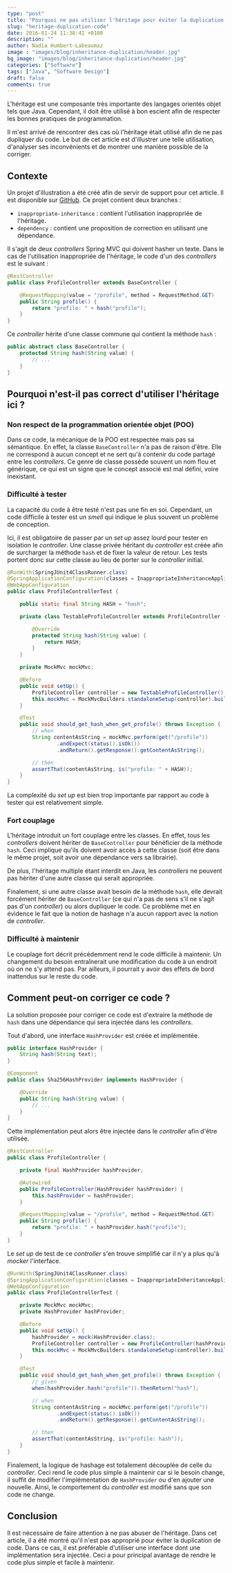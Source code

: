 ```yaml
---
type: "post"
title: "Pourquoi ne pas utiliser l'héritage pour éviter la duplication de code ?"
slug: "heritage-duplication-code"
date: 2016-01-24 11:38:41 +0100
description: ""
author: Nadia Humbert-Labeaumaz
image : "images/blog/inheritance-duplication/header.jpg"
bg_image: "images/blog/inheritance-duplication/header.jpg"
categories: ["Software"]
tags: ["Java", "Software Design"]
draft: false
comments: true
---
```


L'héritage est une composante très importante des langages orientés objet tels que Java. Cependant, il doit être utilisé à bon escient afin de respecter les bonnes pratiques de programmation.

Il m'est arrivé de rencontrer des cas où l'héritage était utilisé afin de ne pas dupliquer du code. Le but de cet article est d'illustrer une telle utilisation, d'analyser ses inconvénients et de montrer une manière possible de la corriger.

<!-- more -->

## Contexte

Un projet d'illustration a été créé afin de servir de support pour cet article. Il est disponible sur [GitHub](https://github.com/nphumbert/demo-inappropriate-inheritance). Ce projet contient deux branches :

- `inappropriate-inheritance` : contient l'utilisation inappropriée de l'héritage.
- `dependency` : contient une proposition de correction en utilisant une dépendance.

Il s'agit de deux _controllers_ Spring MVC qui doivent hasher un texte. Dans le cas de l'utilisation inappropriée de l'héritage, le code d'un des _controllers_ est le suivant :

```java
@RestController
public class ProfileController extends BaseController {

    @RequestMapping(value = "/profile", method = RequestMethod.GET)
    public String profile() {
        return "profile: " + hash("profile");
    }
}
```

Ce _controller_ hérite d'une classe commune qui contient la méthode `hash` :

```java
public abstract class BaseController {
    protected String hash(String value) {
        // ...
    }
}
```

## Pourquoi n'est-il pas correct d'utiliser l'héritage ici ?

### Non respect de la programmation orientée objet (POO)

Dans ce code, la mécanique de la POO est respectée mais pas sa sémantique. En effet, la classe `BaseController` n'a pas de raison d'être. Elle ne correspond à aucun concept et ne sert qu'à contenir du code partagé entre les _controllers_. Ce genre de classe possède souvent un nom flou et générique, ce qui est un signe que le concept associé est mal défini, voire inexistant.

### Difficulté à tester

La capacité du code à être testé n'est pas une fin en soi. Cependant, un code difficile à tester est un _smell_ qui indique le plus souvent un problème de conception.

Ici, il est obligatoire de passer par un _set up_ assez lourd pour tester en isolation le _controller_. Une classe privée héritant du _controller_ est créée afin de surcharger la méthode `hash` et de fixer la valeur de retour. Les tests portent donc sur cette classe au lieu de porter sur le _controller_ initial.

```java
@RunWith(SpringJUnit4ClassRunner.class)
@SpringApplicationConfiguration(classes = InappropriateInheritanceApplication.class)
@WebAppConfiguration
public class ProfileControllerTest {

    public static final String HASH = "hash";

    private class TestableProfileController extends ProfileController {

        @Override
        protected String hash(String value) {
            return HASH;
        }
    }

    private MockMvc mockMvc;

    @Before
    public void setUp() {
        ProfileController controller = new TestableProfileController();
        this.mockMvc = MockMvcBuilders.standaloneSetup(controller).build();
    }

    @Test
    public void should_get_hash_when_get_profile() throws Exception {
        // when
        String contentAsString = mockMvc.perform(get("/profile"))
                .andExpect(status().isOk())
                .andReturn().getResponse().getContentAsString();

        // then
        assertThat(contentAsString, is("profile: " + HASH));
    }
}
```

La complexité du _set up_ est bien trop importante par rapport au code à tester qui est relativement simple.

### Fort couplage

L'héritage introduit un fort couplage entre les classes. En effet, tous les _controllers_ doivent hériter de `BaseController` pour bénéficier de la méthode `hash`. Ceci implique qu'ils doivent avoir accès à cette classe (soit être dans le même projet, soit avoir une dépendance vers sa librairie).

De plus, l'héritage multiple étant interdit en Java, les _controllers_ ne peuvent pas hériter d'une autre classe qui serait appropriée.

Finalement, si une autre classe avait besoin de la méthode `hash`, elle devrait forcément hériter de `BaseController` (ce qui n'a pas de sens s'il ne s'agit pas d'un _controller_) ou alors dupliquer le code. Ce problème met en évidence le fait que la notion de hashage n'a aucun rapport avec la notion de _controller_.

### Difficulté à maintenir

Le couplage fort décrit précédemment rend le code difficile à maintenir. Un changement du besoin entraînerait une modification du code à un endroit où on ne s'y attend pas. Par ailleurs, il pourrait y avoir des effets de bord inattendus sur le reste du code.

## Comment peut-on corriger ce code ?

La solution proposée pour corriger ce code est d'extraire la méthode de `hash` dans une dépendance qui sera injectée dans les _controllers_.

Tout d'abord, une interface `HashProvider` est créée et implémentée.

```java
public interface HashProvider {
    String hash(String text);
}
```

```java
@Component
public class Sha256HashProvider implements HashProvider {

    @Override
    public String hash(String value) {
		// ...
    }
}
```

Cette implémentation peut alors être injectée dans le _controller_ afin d'être utilisée.

```java
@RestController
public class ProfileController {

    private final HashProvider hashProvider;

    @Autowired
    public ProfileController(HashProvider hashProvider) {
        this.hashProvider = hashProvider;
    }

    @RequestMapping(value = "/profile", method = RequestMethod.GET)
    public String profile() {
        return "profile: " + hashProvider.hash("profile");
    }
}
```

Le _set up_ de test de ce _controller_ s'en trouve simplifié car il n'y a plus qu'à _mocker_ l'interface.

```java
@RunWith(SpringJUnit4ClassRunner.class)
@SpringApplicationConfiguration(classes = InappropriateInheritanceApplication.class)
@WebAppConfiguration
public class ProfileControllerTest {

    private MockMvc mockMvc;
    private HashProvider hashProvider;

    @Before
    public void setUp() {
        hashProvider = mock(HashProvider.class);
        ProfileController controller = new ProfileController(hashProvider);
        this.mockMvc = MockMvcBuilders.standaloneSetup(controller).build();
    }

    @Test
    public void should_get_hash_when_get_profile() throws Exception {
        // given
        when(hashProvider.hash("profile")).thenReturn("hash");

        // when
        String contentAsString = mockMvc.perform(get("/profile"))
                .andExpect(status().isOk())
                .andReturn().getResponse().getContentAsString();

        // then
        assertThat(contentAsString, is("profile: hash"));
    }
}
```

Finalement, la logique de hashage est totalement découplée de celle du _controller_. Ceci rend le code plus simple à maintenir car si le besoin change, il suffit de modifier l'implémentation de `HashProvider` ou d'en ajouter une nouvelle. Ainsi, le comportement du _controller_ est modifié sans que son code ne change.

## Conclusion

Il est nécessaire de faire attention à ne pas abuser de l'héritage. Dans cet article, il a été montré qu'il n'est pas approprié pour éviter la duplication de code. Dans ce cas, il est préférable d'utiliser une interface dont une implémentation sera injectée. Ceci a pour principal avantage de rendre le code plus simple et facile à maintenir.
